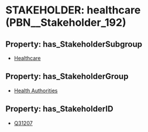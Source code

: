 # STAKEHOLDER: __healthcare__ (PBN__Stakeholder_192)

## Property: has_StakeholderSubgroup

* [Healthcare](PBN__StakeholderSubgroup_48)

## Property: has_StakeholderGroup

* [Health Authorities](PBN__StakeholderGroup_4)

## Property: has_StakeholderID

* [Q31207](Q31207)

